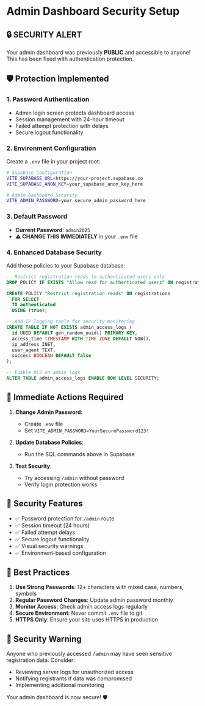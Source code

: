 # Admin Dashboard Security Setup

## 🔒 SECURITY ALERT
Your admin dashboard was previously **PUBLIC** and accessible to anyone! This has been fixed with authentication protection.

## 🛡️ Protection Implemented

### 1. Password Authentication
- Admin login screen protects dashboard access
- Session management with 24-hour timeout
- Failed attempt protection with delays
- Secure logout functionality

### 2. Environment Configuration
Create a `.env` file in your project root:

```bash
# Supabase Configuration
VITE_SUPABASE_URL=https://your-project.supabase.co
VITE_SUPABASE_ANON_KEY=your_supabase_anon_key_here

# Admin Dashboard Security
VITE_ADMIN_PASSWORD=your_secure_admin_password_here
```

### 3. Default Password
- **Current Password**: `admin2025`
- **⚠️ CHANGE THIS IMMEDIATELY** in your `.env` file

### 4. Enhanced Database Security
Add these policies to your Supabase database:

```sql
-- Restrict registration reads to authenticated users only
DROP POLICY IF EXISTS "Allow read for authenticated users" ON registrations;

CREATE POLICY "Restrict registration reads" ON registrations
  FOR SELECT
  TO authenticated
  USING (true);

-- Add IP logging table for security monitoring
CREATE TABLE IF NOT EXISTS admin_access_logs (
  id UUID DEFAULT gen_random_uuid() PRIMARY KEY,
  access_time TIMESTAMP WITH TIME ZONE DEFAULT NOW(),
  ip_address INET,
  user_agent TEXT,
  success BOOLEAN DEFAULT false
);

-- Enable RLS on admin logs
ALTER TABLE admin_access_logs ENABLE ROW LEVEL SECURITY;
```

## 🚨 Immediate Actions Required

1. **Change Admin Password**:
   - Create `.env` file
   - Set `VITE_ADMIN_PASSWORD=YourSecurePassword123!`

2. **Update Database Policies**:
   - Run the SQL commands above in Supabase

3. **Test Security**:
   - Try accessing `/admin` without password
   - Verify login protection works

## 🔐 Security Features

- ✅ Password protection for `/admin` route
- ✅ Session timeout (24 hours)
- ✅ Failed attempt delays
- ✅ Secure logout functionality
- ✅ Visual security warnings
- ✅ Environment-based configuration

## 📝 Best Practices

1. **Use Strong Passwords**: 12+ characters with mixed case, numbers, symbols
2. **Regular Password Changes**: Update admin password monthly
3. **Monitor Access**: Check admin access logs regularly
4. **Secure Environment**: Never commit `.env` file to git
5. **HTTPS Only**: Ensure your site uses HTTPS in production

## 🚨 Security Warning
Anyone who previously accessed `/admin` may have seen sensitive registration data. Consider:
- Reviewing server logs for unauthorized access
- Notifying registrants if data was compromised
- Implementing additional monitoring

Your admin dashboard is now secure! 🛡️

